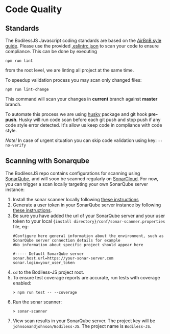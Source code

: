 # Code Quality

## Standards

The BodilessJS Javascript coding standards are based on the
[AirBnB syle guide](https://github.com/airbnb/javascript). Please use the
provided [.eslintrc.json](./.eslintrc.json) to scan your code to ensure
compliance. This can be done by executing
```
npm run lint
```
from the root level, we are linting all project at the same time.

To speedup validation process you may scan only changed files:
```
npm run lint-change
```
This command will scan your changes in **current** branch against **master** branch.

To automate this process we are using
[husky](https://www.npmjs.com/package/husky) package and git hook **pre-push**.
Husky will run code scan before each git push and stop push if any code style
error detected. It's allow us keep code in compliance with code style.

*Note!* In case of urgent situation you can skip code validation using key: `--no-verify`

## Scanning with Sonarqube

The BodilessJS repo contains configurations for scanning using
[SonarQube](https://www.sonarqube.org/), and will soon be scanned
regularly on [SonarCloud](https://sonarcloud.io). For now, you can trigger a scan locally targeting
your own SonarQube server instance:

1. Install the sonar scanner locally following
   [these instructions](https://docs.sonarqube.org/latest/analysis/scan/sonarscanner/)
2. Generate a user token in your SonarQube server instance by following
   [these instructions](https://docs.sonarqube.org/latest/user-guide/user-token/).
3. Be sure you have added the url of your SonarQube server and your user token to
   your local `{install directory}/conf/sonar-scanner.properties` file, eg:
   ```
   #Configure here general information about the environment, such as SonarQube server connection details for example
   #No information about specific project should appear here
   
   #----- Default SonarQube server
   sonar.host.url=https://your-sonar-server.com
   sonar.login=your_user_token
   ```
4. `cd` to the Bodiless-JS project root.
5. To ensure test coverage reports are accurate, run tests with coverage enabled:
   ```
   > npm run test -- --coverage
   ```
6. Run the sonar scanner:
   ```
   > sonar-scanner
   ```
7. View scan results in your SonarQube server. The project key will be
   `johnsonandjohnson/Bodiless-JS`. The project name is `Bodiless-JS`.
